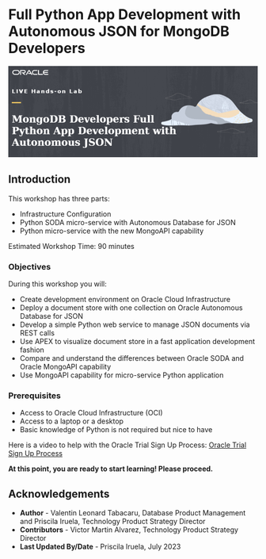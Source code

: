 # Full Python App Development with Autonomous JSON for MongoDB Developers

![Intro Full Python App Development with Autonomous JSON for MongoDB Developers](./images/intro.png)

## Introduction

This workshop has three parts:

- Infrastructure Configuration
- Python SODA micro-service with Autonomous Database for JSON
- Python micro-service with the new MongoAPI capability

Estimated Workshop Time: 90 minutes

### Objectives

During this workshop you will:

* Create development environment on Oracle Cloud Infrastructure
* Deploy a document store with one collection on Oracle Autonomous Database for JSON
* Develop a simple Python web service to manage JSON documents via REST calls
* Use APEX to visualize document store in a fast application development fashion
* Compare and understand the differences between Oracle SODA and Oracle MongoAPI capability
* Use MongoAPI capability for micro-service Python application

### Prerequisites

* Access to Oracle Cloud Infrastructure (OCI)
* Access to a laptop or a desktop
* Basic knowledge of Python is not required but nice to have

Here is a video to help with the Oracle Trial Sign Up Process:
[Oracle Trial Sign Up Process](youtube:4U-0SumNz6w)

**At this point, you are ready to start learning! Please proceed.**

## Acknowledgements
* **Author** - Valentin Leonard Tabacaru, Database Product Management and Priscila Iruela, Technology Product Strategy Director
* **Contributors** - Victor Martin Alvarez, Technology Product Strategy Director
* **Last Updated By/Date** - Priscila Iruela, July 2023